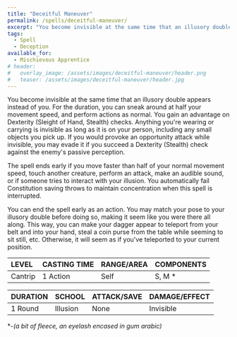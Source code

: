 ```yaml
---
title: "Deceitful Maneuver"
permalink: /spells/deceitful-maneuver/
excerpt: "You become invisible at the same time that an illusory double appears instead of you."
tags:
  - Spell
  - Deception
available_for:
  - Mischievous Apprentice
# header:
#   overlay_image: /assets/images/deceitful-maneuver/header.png
#   teaser: /assets/images/deceitful-maneuver/header.jpg
---
```


You become invisible at the same time that an illusory double appears instead of you. For the duration, you can sneak around at half your movement speed, and perform actions as normal. You gain an advantage on Dexterity (Sleight of Hand, Stealth) checks. Anything you're wearing or carrying is invisible as long as it is on your person, including any small objects you pick up. If you would provoke an opportunity attack while invisible, you may evade it if you succeed a Dexterity (Stealth) check against the enemy's passive perception.

The spell ends early if you move faster than half of your normal movement speed, touch another creature, perform an attack, make an audible sound, or if someone tries to interact with your illusion. You automatically fail Constitution saving throws to maintain concentration when this spell is interrupted.

You can end the spell early as an action. You may match your pose to your illusory double before doing so, making it seem like you were there all along. This way, you can make your dagger appear to teleport from your belt and into your hand, steal a coin purse from the table while seeming to sit still, etc. Otherwise, it will seem as if you've teleported to your current position.

| LEVEL          | CASTING TIME   | RANGE/AREA     | COMPONENTS     |
| :------------- | :------------- | :------------- | :------------- |
| Cantrip        | 1 Action       | Self           | S, M *         |

| DURATION       | SCHOOL         | ATTACK/SAVE    | DAMAGE/EFFECT  |
| :------------- | :------------- | :------------- | :------------- |
| <i class="fa-solid fa-copyright"></i> 1 Round      | Illusion       | None           | Invisible      |

\*-*(a bit of fleece, an eyelash encased in gum arabic)*
